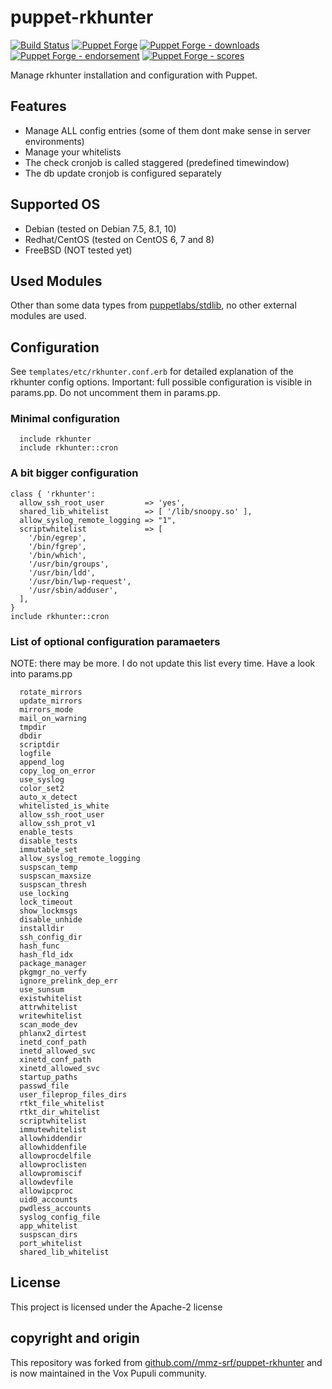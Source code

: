 # puppet-rkhunter

[![Build Status](https://travis-ci.org/voxpupuli/puppet-rkhunter.png?branch=master)](https://travis-ci.org/voxpupuli/puppet-rkhunter)
[![Puppet Forge](https://img.shields.io/puppetforge/v/puppet/rkhunter.svg)](https://forge.puppetlabs.com/puppet/rkhunter)
[![Puppet Forge - downloads](https://img.shields.io/puppetforge/dt/puppet/rkhunter.svg)](https://forge.puppetlabs.com/puppet/rkhunter)
[![Puppet Forge - endorsement](https://img.shields.io/puppetforge/e/puppet/rkhunter.svg)](https://forge.puppetlabs.com/puppet/rkhunter)
[![Puppet Forge - scores](https://img.shields.io/puppetforge/f/puppet/rkhunter.svg)](https://forge.puppetlabs.com/puppet/rkhunter)

Manage rkhunter installation and configuration with Puppet.

## Features

- Manage ALL config entries (some of them dont make sense in server environments)
- Manage your whitelists
- The check cronjob is called staggered (predefined timewindow)
- The db update cronjob is configured separately

## Supported OS

- Debian (tested on Debian 7.5, 8.1, 10)
- Redhat/CentOS (tested on CentOS 6, 7 and 8)
- FreeBSD (NOT tested yet)

## Used Modules

Other than some data types from [puppetlabs/stdlib](https://forge.puppet.com/puppetlabs/stdlib),
no other external modules are used.

## Configuration

See `templates/etc/rkhunter.conf.erb` for detailed explanation of the rkhunter
config options. Important: full possible configuration is visible in params.pp.
Do not uncomment them in params.pp.

### Minimal configuration

```puppet
  include rkhunter
  include rkhunter::cron
```

### A bit bigger configuration

```puppet
class { 'rkhunter':
  allow_ssh_root_user         => 'yes',
  shared_lib_whitelist        => [ '/lib/snoopy.so' ],
  allow_syslog_remote_logging => "1",
  scriptwhitelist             => [
    '/bin/egrep',
    '/bin/fgrep',
    '/bin/which',
    '/usr/bin/groups',
    '/usr/bin/ldd',
    '/usr/bin/lwp-request',
    '/usr/sbin/adduser',
  ],
}
include rkhunter::cron
```

### List of optional configuration paramaeters

NOTE: there may be more. I do not update this list every time. Have a look into params.pp

```
  rotate_mirrors
  update_mirrors
  mirrors_mode
  mail_on_warning
  tmpdir
  dbdir
  scriptdir
  logfile
  append_log
  copy_log_on_error
  use_syslog
  color_set2
  auto_x_detect
  whitelisted_is_white
  allow_ssh_root_user
  allow_ssh_prot_v1
  enable_tests
  disable_tests
  immutable_set
  allow_syslog_remote_logging
  suspscan_temp
  suspscan_maxsize
  suspscan_thresh
  use_locking
  lock_timeout
  show_lockmsgs
  disable_unhide
  installdir
  ssh_config_dir
  hash_func
  hash_fld_idx
  package_manager
  pkgmgr_no_verfy
  ignore_prelink_dep_err
  use_sunsum
  existwhitelist
  attrwhitelist
  writewhitelist
  scan_mode_dev
  phlanx2_dirtest
  inetd_conf_path
  inetd_allowed_svc
  xinetd_conf_path
  xinetd_allowed_svc
  startup_paths
  passwd_file
  user_fileprop_files_dirs
  rtkt_file_whitelist
  rtkt_dir_whitelist
  scriptwhitelist
  immutewhitelist
  allowhiddendir
  allowhiddenfile
  allowprocdelfile
  allowproclisten
  allowpromiscif
  allowdevfile
  allowipcproc
  uid0_accounts
  pwdless_accounts
  syslog_config_file
  app_whitelist
  suspscan_dirs
  port_whitelist
  shared_lib_whitelist
```

## License

This project is licensed under the Apache-2 license

## copyright and origin

This repository was forked from
[github.com//mmz-srf/puppet-rkhunter](https://github.com/mmz-srf/puppet-rkhunter)
and is now maintained in the Vox Pupuli community.
